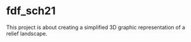 # fdf_sch21
This project is about creating a simplified 3D graphic representation of a relief landscape.
